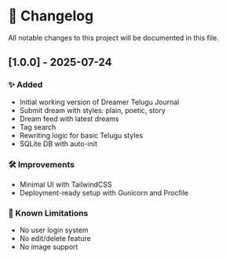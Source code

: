 # 📜 Changelog

All notable changes to this project will be documented in this file.

## [1.0.0] - 2025-07-24

### ✨ Added
- Initial working version of Dreamer Telugu Journal
- Submit dream with styles: plain, poetic, story
- Dream feed with latest dreams
- Tag search
- Rewriting logic for basic Telugu styles
- SQLite DB with auto-init

### 🛠 Improvements
- Minimal UI with TailwindCSS
- Deployment-ready setup with Gunicorn and Procfile

### 🚫 Known Limitations
- No user login system
- No edit/delete feature
- No image support
